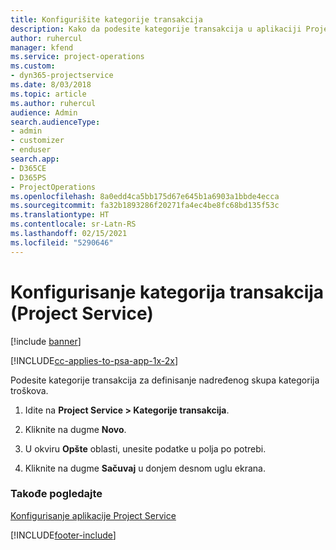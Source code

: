 ```yaml
---
title: Konfigurišite kategorije transakcija
description: Kako da podesite kategorije transakcija u aplikaciji Project Service
author: ruhercul
manager: kfend
ms.service: project-operations
ms.custom:
- dyn365-projectservice
ms.date: 8/03/2018
ms.topic: article
ms.author: ruhercul
audience: Admin
search.audienceType:
- admin
- customizer
- enduser
search.app:
- D365CE
- D365PS
- ProjectOperations
ms.openlocfilehash: 8a0edd4ca5bb175d67e645b1a6903a1bbde4ecca
ms.sourcegitcommit: fa32b1893286f20271fa4ec4be8fc68bd135f53c
ms.translationtype: HT
ms.contentlocale: sr-Latn-RS
ms.lasthandoff: 02/15/2021
ms.locfileid: "5290646"
---
```

# <a name="configure-transaction-categories-project-service"></a>Konfigurisanje kategorija transakcija (Project Service)

[!include [banner](../includes/psa-now-project-operations.md)]

[!INCLUDE[cc-applies-to-psa-app-1x-2x](../includes/cc-applies-to-psa-app-1x-2x.md)]

Podesite kategorije transakcija za definisanje nadređenog skupa kategorija troškova.  
  
1.  Idite na **Project Service > Kategorije transakcija**.  
  
2.  Kliknite na dugme **Novo**.  
  
3.  U okviru **Opšte** oblasti, unesite podatke u polja po potrebi.  
  
4.  Kliknite na dugme **Sačuvaj** u donjem desnom uglu ekrana.  
  
### <a name="see-also"></a>Takođe pogledajte  
 [Konfigurisanje aplikacije Project Service](../psa/configure.md)


[!INCLUDE[footer-include](../includes/footer-banner.md)]